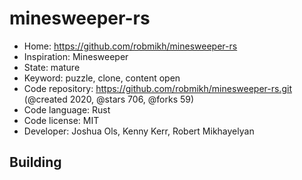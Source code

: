# minesweeper-rs

- Home: https://github.com/robmikh/minesweeper-rs
- Inspiration: Minesweeper
- State: mature
- Keyword: puzzle, clone, content open
- Code repository: https://github.com/robmikh/minesweeper-rs.git (@created 2020, @stars 706, @forks 59)
- Code language: Rust
- Code license: MIT
- Developer: Joshua Ols, Kenny Kerr, Robert Mikhayelyan

## Building

